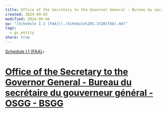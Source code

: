 ```yaml
---
title: Office of the Secretary to the Governor General - Bureau du secrétaire du gouverneur général - OSGG - BSGG
created: 2024-09-03
modified: 2024-09-04
up: "[Schedule I.1 (FAA)](./Schedule%20I.1%20(FAA).md)"
tags:
  - gc_entity
share: true
---
```

[Schedule I.1 (FAA)](./Schedule%20I.1%20(FAA).md)⤴️
# [Office of the Secretary to the Governor General - Bureau du secrétaire du gouverneur général - OSGG - BSGG](Office%20of%20the%20Secretary%20to%20the%20Governor%20General%20-%20Bureau%20du%20secr%C3%A9taire%20du%20gouverneur%20g%C3%A9n%C3%A9ral%20-%20OSGG%20-%20BSGG.md)
